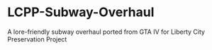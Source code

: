 # LCPP-Subway-Overhaul
A lore-friendly subway overhaul ported from GTA IV for Liberty City Preservation Project
